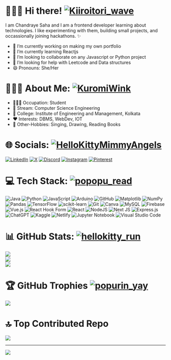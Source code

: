 # 🙋🏻‍♀️ Hi there! [![Kiiroitori_wave](https://cdn3.emoji.gg/emojis/9085-kiiroitori-wave.gif)](https://emoji.gg/emoji/9085-kiiroitori-wave)
I am Chandraye Saha and I am a frontend developer learning about technologies. I like experimenting with them, building small projects, and occassionally joining hackathons. ✨
<br>
- 🔭 I’m currently working on making my own portfolio
- 🌱 I’m currently learning Reactjs
- 👯 I’m looking to collaborate on any Javascript or Python project
- 🤔 I’m looking for help with Leetcode and Data structures
- 😄 Pronouns: She/Her


# 👩🏻‍💻 About Me: [![KuromiWink](https://cdn3.emoji.gg/emojis/6913-kuromiwink.gif)](https://emoji.gg/emoji/6913-kuromiwink)
- 👩🏻‍🎓 Occupation: Student
- 📕 Stream:	Computer Science Engineering
- 🏫 College: Institute of Engineering and Management, Kolkata
- ❤️ Interests: DBMS, WebDev, IOT
- 🌟 Other-Hobbies: Singing, Drawing, Reading Books

# 🌐 Socials: [![HelloKittyMimmyAngels](https://cdn3.emoji.gg/emojis/2952-hellokittymimmyangels.gif)](https://emoji.gg/emoji/2952-hellokittymimmyangels)
[![LinkedIn](https://img.shields.io/badge/LinkedIn-%230077B5.svg?logo=linkedin&logoColor=white)](https://linkedin.com/in/https://www.linkedin.com/in/chandraye-saha-331155262/) [![X](https://img.shields.io/badge/X-black.svg?logo=X&logoColor=white)](https://x.com/https://x.com/lxstfxl_aries04) [![Discord](https://img.shields.io/badge/Discord-%237289DA.svg?logo=discord&logoColor=white)](https://discord.gg/https://discord.com/invite/bsdtQVmn) [![Instagram](https://img.shields.io/badge/Instagram-%23E4405F.svg?logo=Instagram&logoColor=white)](https://instagram.com/https://www.instagram.com/kintsugii/?hl=en) [![Pinterest](https://img.shields.io/badge/Pinterest-%23E60023.svg?logo=Pinterest&logoColor=white)](https://pinterest.com/https://in.pinterest.com/kintsugiiiiiiiiiiii/) 


# 💻 Tech Stack: [![popopu_read](https://cdn3.emoji.gg/emojis/8963-popopu-read.gif)](https://emoji.gg/emoji/8963-popopu-read)
![Java](https://img.shields.io/badge/java-%23ED8B00.svg?style=for-the-badge&logo=openjdk&logoColor=white) ![Python](https://img.shields.io/badge/python-3670A0?style=for-the-badge&logo=python&logoColor=ffdd54) ![JavaScript](https://img.shields.io/badge/javascript-%23323330.svg?style=for-the-badge&logo=javascript&logoColor=%23F7DF1E) ![Arduino](https://img.shields.io/badge/-Arduino-00979D?style=for-the-badge&logo=Arduino&logoColor=white) ![GitHub](https://img.shields.io/badge/github-%23121011.svg?style=for-the-badge&logo=github&logoColor=white) ![Matplotlib](https://img.shields.io/badge/Matplotlib-%23ffffff.svg?style=for-the-badge&logo=Matplotlib&logoColor=black) ![NumPy](https://img.shields.io/badge/numpy-%23013243.svg?style=for-the-badge&logo=numpy&logoColor=white) ![Pandas](https://img.shields.io/badge/pandas-%23150458.svg?style=for-the-badge&logo=pandas&logoColor=white) ![TensorFlow](https://img.shields.io/badge/TensorFlow-%23FF6F00.svg?style=for-the-badge&logo=TensorFlow&logoColor=white) ![scikit-learn](https://img.shields.io/badge/scikit--learn-%23F7931E.svg?style=for-the-badge&logo=scikit-learn&logoColor=white) ![Git](https://img.shields.io/badge/git-%23F05033.svg?style=for-the-badge&logo=git&logoColor=white) ![Canva](https://img.shields.io/badge/Canva-%2300C4CC.svg?style=for-the-badge&logo=Canva&logoColor=white) ![MySQL](https://img.shields.io/badge/mysql-4479A1.svg?style=for-the-badge&logo=mysql&logoColor=white) ![Firebase](https://img.shields.io/badge/firebase-a08021?style=for-the-badge&logo=firebase&logoColor=ffcd34) ![Vue.js](https://img.shields.io/badge/vue.js-%2335495e.svg?style=for-the-badge&logo=vuedotjs&logoColor=%234FC08D) ![React Hook Form](https://img.shields.io/badge/React%20Hook%20Form-%23EC5990.svg?style=for-the-badge&logo=reacthookform&logoColor=white) ![React](https://img.shields.io/badge/react-%2320232a.svg?style=for-the-badge&logo=react&logoColor=%2361DAFB) ![NodeJS](https://img.shields.io/badge/node.js-6DA55F?style=for-the-badge&logo=node.js&logoColor=white) ![Next JS](https://img.shields.io/badge/Next-black?style=for-the-badge&logo=next.js&logoColor=white) ![Express.js](https://img.shields.io/badge/express.js-%23404d59.svg?style=for-the-badge&logo=express&logoColor=%2361DAFB) ![ChatGPT](https://img.shields.io/badge/chatGPT-74aa9c?style=for-the-badge&logo=openai&logoColor=white) ![Kaggle](https://img.shields.io/badge/Kaggle-035a7d?style=for-the-badge&logo=kaggle&logoColor=white) ![Netlify](https://img.shields.io/badge/netlify-%23000000.svg?style=for-the-badge&logo=netlify&logoColor=#00C7B7) ![Jupyter Notebook](https://img.shields.io/badge/jupyter-%23FA0F00.svg?style=for-the-badge&logo=jupyter&logoColor=white) ![Visual Studio Code](https://img.shields.io/badge/Visual%20Studio%20Code-0078d7.svg?style=for-the-badge&logo=visual-studio-code&logoColor=white)
# 📊 GitHub Stats: [![hellokitty_run](https://cdn3.emoji.gg/emojis/3159-hellokitty-run.gif)](https://emoji.gg/emoji/3159-hellokitty-run)
![](https://github-readme-stats.vercel.app/api?username=urfavaries2004&theme=radical&hide_border=false&include_all_commits=false&count_private=false)<br/>
![](https://github-readme-streak-stats.herokuapp.com/?user=urfavaries2004&theme=radical&hide_border=false)<br/>
![](https://github-readme-stats.vercel.app/api/top-langs/?username=urfavaries2004&theme=radical&hide_border=false&include_all_commits=false&count_private=false&layout=compact)

# 🏆 GitHub Trophies [![popurin_yay](https://cdn3.emoji.gg/emojis/7117-popurin-yay.gif)](https://emoji.gg/emoji/7117-popurin-yay)
![](https://github-profile-trophy.vercel.app/?username=urfavaries2004&theme=radical&no-frame=false&no-bg=true&margin-w=4)

# 🔝 Top Contributed Repo
![](https://github-contributor-stats.vercel.app/api?username=urfavaries2004&limit=5&theme=dark&combine_all_yearly_contributions=true)

---
[![](https://visitcount.itsvg.in/api?id=urfavaries2004&icon=0&color=0)](https://visitcount.itsvg.in)

